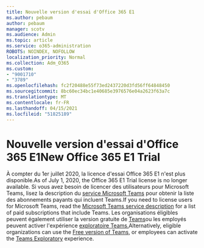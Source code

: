```yaml
---
title: Nouvelle version d'essai d'Office 365 E1
ms.author: pebaum
author: pebaum
manager: scotv
ms.audience: Admin
ms.topic: article
ms.service: o365-administration
ROBOTS: NOINDEX, NOFOLLOW
localization_priority: Normal
ms.collection: Adm_O365
ms.custom:
- "9001710"
- "3789"
ms.openlocfilehash: fc2f20488e55f73ed2437220d3fd56ff64848450
ms.sourcegitcommit: 8bc60ec34bc1e40685e3976576e04a2623f63a7c
ms.translationtype: MT
ms.contentlocale: fr-FR
ms.lasthandoff: 04/15/2021
ms.locfileid: "51825189"
---
```

# <a name="new-office-365-e1-trial"></a><span data-ttu-id="accff-102">Nouvelle version d'essai d'Office 365 E1</span><span class="sxs-lookup"><span data-stu-id="accff-102">New Office 365 E1 Trial</span></span>

<span data-ttu-id="accff-103">À compter du 1er juillet 2020, la licence d'essai Office 365 E1 n'est plus disponible.</span><span class="sxs-lookup"><span data-stu-id="accff-103">As of July 1, 2020, the Office 365 E1 Trial license is no longer available.</span></span> <span data-ttu-id="accff-104">Si vous avez besoin de licencer des utilisateurs pour Microsoft Teams, lisez la description du [service Microsoft Teams](https://docs.microsoft.com/office365/servicedescriptions/teams-service-description) pour obtenir la liste des abonnements payants qui incluent Teams.</span><span class="sxs-lookup"><span data-stu-id="accff-104">If you need to license users for Microsoft Teams, read the [Microsoft Teams service description](https://docs.microsoft.com/office365/servicedescriptions/teams-service-description) for a list of paid subscriptions that include Teams.</span></span> <span data-ttu-id="accff-105">Les organisations éligibles peuvent également utiliser la version gratuite de [Teams](https://support.office.com/article/Welcome-to-Microsoft-Teams-free-6d79a648-6913-4696-9237-ed13de64ae3c)ou les employés peuvent activer l'expérience [exploratoire Teams.](https://docs.microsoft.com/MicrosoftTeams/teams-exploratory)</span><span class="sxs-lookup"><span data-stu-id="accff-105">Alternatively, eligible organizations can use the [Free version of Teams](https://support.office.com/article/Welcome-to-Microsoft-Teams-free-6d79a648-6913-4696-9237-ed13de64ae3c), or employees can activate the [Teams Exploratory](https://docs.microsoft.com/MicrosoftTeams/teams-exploratory) experience.</span></span>
